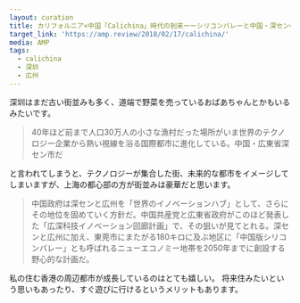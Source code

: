 ```yaml
---
layout: curation
title: カリフォルニア×中国「Calichina」時代の到来ーーシリコンバレーと中国・深センの強まる共存関係
target_link: 'https://amp.review/2018/02/17/calichina/'
media: AMP
tags:
  - calichina
  - 深圳
  - 広州
---
```

深圳はまだ古い街並みも多く、道端で野菜を売っているおばあちゃんとかもいるみたいです。

> 40年ほど前まで人口30万人の小さな漁村だった場所がいま世界のテクノロジー企業から熱い視線を浴る国際都市に進化している。中国・広東省深セン市だ

と言われてしまうと、テクノロジーが集合した街、未来的な都市をイメージしてしまいますが、上海の都心部の方が街並みは豪華だと思います。

>
> 中国政府は深センと広州を「世界のイノベーションハブ」として、さらにその地位を固めていく方針だ。中国共産党と広東省政府がこのほど発表した「広深科技イノベーション回廊計画」で、その狙いが見てとれる。深センと広州に加え、東莞市にまたがる180キロに及ぶ地区に「中国版シリコンバレー」とも呼ばれるニューエコノミー地帯を2050年までに創設する野心的な計画だ。


私の住む香港の周辺都市が成長しているのはとても嬉しい。
将来住みたいという思いもあったり、すぐ遊びに行けるというメリットもあります。
